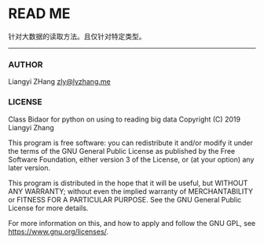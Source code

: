 # READ ME

针对大数据的读取方法。且仅针对特定类型。

******

### AUTHOR

Liangyi ZHang <zly@lyzhang.me>

### LICENSE

Class Bidaor for python on using to reading big data
Copyright (C) 2019  Liangyi Zhang

This program is free software: you can redistribute it and/or modify
it under the terms of the GNU General Public License as published by
the Free Software Foundation, either version 3 of the License, or
(at your option) any later version.

This program is distributed in the hope that it will be useful,
but WITHOUT ANY WARRANTY; without even the implied warranty of
MERCHANTABILITY or FITNESS FOR A PARTICULAR PURPOSE.  See the
GNU General Public License for more details.

For more information on this, and how to apply and follow the GNU
GPL, see https://www.gnu.org/licenses/.
